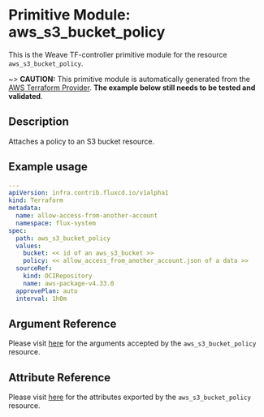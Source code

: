 
# Primitive Module: aws_s3_bucket_policy

This is the Weave TF-controller primitive module for the resource `aws_s3_bucket_policy`.

~> **CAUTION:** This primitive module is automatically generated from the [AWS Terraform Provider](https://registry.terraform.io/providers/hashicorp/aws/latest/docs/resources/s3_bucket_policy). **The example below still needs to be tested and validated**.

## Description

Attaches a policy to an S3 bucket resource.

## Example usage

```yaml
---
apiVersion: infra.contrib.fluxcd.io/v1alpha1
kind: Terraform
metadata:
  name: allow-access-from-another-account
  namespace: flux-system
spec:
  path: aws_s3_bucket_policy
  values:
    bucket: << id of an aws_s3_bucket >>
    policy: << allow_access_from_another_account.json of a data >>
  sourceRef:
    kind: OCIRepository
    name: aws-package-v4.33.0
  approvePlan: auto
  interval: 1h0m
```

## Argument Reference

Please visit [here](https://registry.terraform.io/providers/hashicorp/aws/latest/docs/resources/s3_bucket_policy#argument-reference) for the arguments accepted by the `aws_s3_bucket_policy` resource.

## Attribute Reference

Please visit [here](https://registry.terraform.io/providers/hashicorp/aws/latest/docs/resources/s3_bucket_policy#attributes-reference) for the attributes exported by the `aws_s3_bucket_policy` resource.
